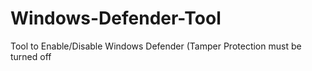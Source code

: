 # Windows-Defender-Tool
Tool to Enable/Disable Windows Defender (Tamper Protection must be turned off
